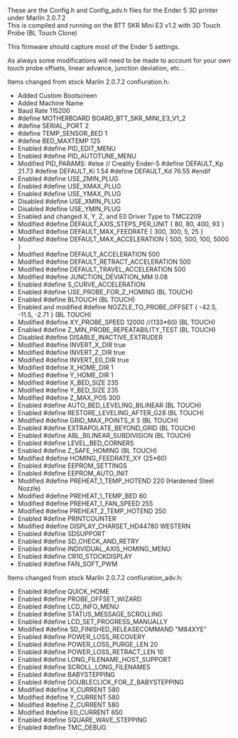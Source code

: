These are the Config.h and Config_adv.h files for the Ender 5 3D printer under Marlin 2.0.7.2  
This is compiled and running on the BTT SKR Mini E3 v1.2 with 3D Touch Probe (BL Touch Clone)  
  
This firmware should capture most of the Ender 5 settings.

As always some modifications will need to be made to account for your own touch probe offsets, linear advance, junction deviation, etc...

Items changed from stock Marlin 2.0.7.2 confiuration.h:

- Added Custom Bootscreen
- Added Machine Name
- Baud Rate 115200
- #define MOTHERBOARD BOARD_BTT_SKR_MINI_E3_V1_2
- #define SERIAL_PORT 2
- #define TEMP_SENSOR_BED 1
- #define BED_MAXTEMP      125
- Enabled #define PID_EDIT_MENU
- Enabled #define PID_AUTOTUNE_MENU 
- Modified PID_PARAMS:
   #else // Creality Ender-5
    #define DEFAULT_Kp  21.73
    #define DEFAULT_Ki   1.54
    #define DEFAULT_Kd 76.55
  #endif
- Enabled #define USE_ZMIN_PLUG
- Enabled #define USE_XMAX_PLUG
- Enabled #define USE_YMAX_PLUG
- Disabled #define USE_XMIN_PLUG
- Disabled #define USE_YMIN_PLUG
- Enabled and changed X, Y, Z, and E0 Driver Type to TMC2209
- Modified #define DEFAULT_AXIS_STEPS_PER_UNIT   { 80, 80, 400, 93 }
- Modified #define DEFAULT_MAX_FEEDRATE          { 300, 300, 5, 25 }
- Modified #define DEFAULT_MAX_ACCELERATION      { 500, 500, 100, 5000 }
- Modified #define DEFAULT_ACCELERATION          500    
- Modified #define DEFAULT_RETRACT_ACCELERATION  500   
- Modified #define DEFAULT_TRAVEL_ACCELERATION   500
- Modified #define JUNCTION_DEVIATION_MM 0.08
- Enabled #define S_CURVE_ACCELERATION
- Enabled #define USE_PROBE_FOR_Z_HOMING (BL TOUCH)
- Enabled #define BLTOUCH (BL TOUCH)
- Enabled and modified #define NOZZLE_TO_PROBE_OFFSET { -42.5, -11.5, -2.71 }  (BL TOUCH)
- Modified #define XY_PROBE_SPEED 12000 //(133*60) (BL TOUCH)
- Enabled #define Z_MIN_PROBE_REPEATABILITY_TEST (BL TOUCH)
- Disabled #define DISABLE_INACTIVE_EXTRUDER
- Modified #define INVERT_X_DIR true
- Modified #define INVERT_Z_DIR true
- Modified #define INVERT_E0_DIR true
- Modified #define X_HOME_DIR 1
- Modified #define Y_HOME_DIR 1
- Modified #define X_BED_SIZE 235
- Modified #define Y_BED_SIZE 235
- Modified #define Z_MAX_POS 300
- Enabled #define AUTO_BED_LEVELING_BILINEAR (BL TOUCH)
- Enabled #define RESTORE_LEVELING_AFTER_G28 (BL TOUCH)
- Modified #define GRID_MAX_POINTS_X 5 (BL TOUCH)
- Enabled #define EXTRAPOLATE_BEYOND_GRID (BL TOUCH)
- Enabled #define ABL_BILINEAR_SUBDIVISION (BL TOUCH)
- Enabled #define LEVEL_BED_CORNERS
- Enabled #define Z_SAFE_HOMING (BL TOUCH)
- Modified #define HOMING_FEEDRATE_XY (25*60)
- Enabled #define EEPROM_SETTINGS
- Enabled #define EEPROM_AUTO_INIT 
- Modified #define PREHEAT_1_TEMP_HOTEND 220  (Hardened Steel Nozzle)
- Modified #define PREHEAT_1_TEMP_BED     60
- Modified #define PREHEAT_1_FAN_SPEED   255
- Modified #define PREHEAT_2_TEMP_HOTEND 250
- Enabled #define PRINTCOUNTER
- Modified #define DISPLAY_CHARSET_HD44780 WESTERN
- Enabled #define SDSUPPORT
- Enabled #define SD_CHECK_AND_RETRY
- Enabled #define INDIVIDUAL_AXIS_HOMING_MENU
- Enabled #define CR10_STOCKDISPLAY
- Enabled #define FAN_SOFT_PWM

Items changed from stock Marlin 2.0.7.2 confiuration_adv.h:

- Enabled #define QUICK_HOME
- Enabled #define PROBE_OFFSET_WIZARD
- Enabled #define LCD_INFO_MENU
- Enabled #define STATUS_MESSAGE_SCROLLING
- Enabled #define LCD_SET_PROGRESS_MANUALLY
- Modified #define SD_FINISHED_RELEASECOMMAND "M84XYE"
- Enabled #define POWER_LOSS_RECOVERY
- Enabled #define POWER_LOSS_PURGE_LEN   20
- Enabled #define POWER_LOSS_RETRACT_LEN 10
- Enabled  #define LONG_FILENAME_HOST_SUPPORT
- Enabled #define SCROLL_LONG_FILENAMES
- Enabled #define BABYSTEPPING
- Enabled #define DOUBLECLICK_FOR_Z_BABYSTEPPING
- Modified #define X_CURRENT       580 
- Modified #define Y_CURRENT       580
- Modified #define Z_CURRENT       580
- Modified #define E0_CURRENT      650
- Enabled #define SQUARE_WAVE_STEPPING
- Enabled #define TMC_DEBUG
